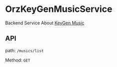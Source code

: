 # OrzKeyGenMusicService

Backend Service About [KeyGen Music](http://keygenmusic.org/)

## API

path: `/musics/list`

Method: `GET`


